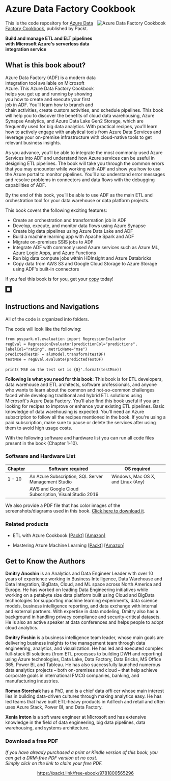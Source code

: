 


# Azure Data Factory Cookbook

<a href="https://www.packtpub.com/product/Azure-Data-Factory-Cookbook/9781800565296?utm_source=github&utm_medium=repository&utm_campaign=9781800565296"><img src="https://static.packt-cdn.com/products/9781800565296/cover/smaller" alt="Azure Data Factory Cookbook" height="256px" align="right"></a>

This is the code repository for [Azure Data Factory Cookbook](https://www.packtpub.com/product/Azure-Data-Factory-Cookbook/9781800565296?utm_source=github&utm_medium=repository&utm_campaign=9781800565296), published by Packt.

**Build and manage ETL and ELT pipelines with Microsoft Azure's serverless data integration service**

## What is this book about?
Azure Data Factory (ADF) is a modern data integration tool available on Microsoft Azure. This Azure Data Factory Cookbook helps you get up and running by showing you how to create and execute your first job in ADF. You’ll learn how to branch and chain activities, create custom activities, and schedule pipelines. This book will help you to discover the benefits of cloud data warehousing, Azure Synapse Analytics, and Azure Data Lake Gen2 Storage, which are frequently used for big data analytics. With practical recipes, you’ll learn how to actively engage with analytical tools from Azure Data Services and leverage your on-premise infrastructure with cloud-native tools to get relevant business insights. 

As you advance, you’ll be able to integrate the most commonly used Azure Services into ADF and understand how Azure services can be useful in designing ETL pipelines. The book will take you through the common errors that you may encounter while working with ADF and show you how to use the Azure portal to monitor pipelines. You’ll also understand error messages and resolve problems in connectors and data flows with the debugging capabilities of ADF.

By the end of this book, you’ll be able to use ADF as the main ETL and orchestration tool for your data warehouse or data platform projects.

This book covers the following exciting features: 
* Create an orchestration and transformation job in ADF
* Develop, execute, and monitor data flows using Azure Synapse
* Create big data pipelines using Azure Data Lake and ADF
* Build a machine learning app with Apache Spark and ADF
* Migrate on-premises SSIS jobs to ADF
* Integrate ADF with commonly used Azure services such as Azure ML, Azure Logic Apps, and Azure Functions
* Run big data compute jobs within HDInsight and Azure Databricks
* Copy data from AWS S3 and Google Cloud Storage to Azure Storage using ADF's built-in connectors

If you feel this book is for you, get your [copy](https://www.amazon.com/dp/1800565291) today!

<a href="https://www.packtpub.com/?utm_source=github&utm_medium=banner&utm_campaign=GitHubBanner"><img src="https://raw.githubusercontent.com/PacktPublishing/GitHub/master/GitHub.png" alt="https://www.packtpub.com/" border="5" /></a>

## Instructions and Navigations
All of the code is organized into folders.

The code will look like the following:
```
from pyspark.ml.evaluation import RegressionEvaluator
regEval = RegressionEvaluator(predictionCol="predictions", labelCol="rating", metricName="mse")
predictedTestDF = alsModel.transform(testDF)
testMse = regEval.evaluate(predictedTestDF)

print('MSE on the test set is {0}'.format(testMse))

```

**Following is what you need for this book:**
This book is for ETL developers, data warehouse and ETL architects, software professionals, and anyone who wants to learn about the common and not-so-common challenges faced while developing traditional and hybrid ETL solutions using Microsoft's Azure Data Factory. You’ll also find this book useful if you are looking for recipes to improve or enhance your existing ETL pipelines. Basic knowledge of data warehousing is expected. You'll need an Azure subscription to follow all the recipes mentioned in the book. If you're using a paid subscription, make sure to pause or delete the services after using them to avoid high usage costs.

With the following software and hardware list you can run all code files present in the book (Chapter 1-10).

### Software and Hardware List

| Chapter  | Software required                                                                    | OS required                        |
| -------- | -------------------------------------------------------------------------------------| -----------------------------------|
|  1 - 10  |   An Azure Subscription, SQL Server Management Studio                                | Windows, Mac OS X, and Linux (Any) |
|          |   AWS and Google Cloud Subscription, Visual Studio 2019                              |                                    |

We also provide a PDF file that has color images of the screenshots/diagrams used in this book. [Click here to download it](https://static.packt-cdn.com/downloads/9781800565296_ColorImages.pdf).


### Related products <Other books you may enjoy>
* ETL with Azure Cookbook [[Packt]](https://www.packtpub.com/product/etl-with-azure-cookbook/9781800203310) [[Amazon]](https://www.amazon.com/dp/1800203314)

* Mastering Azure Machine Learning [[Packt]](https://www.packtpub.com/product/mastering-azure-machine-learning/9781789807554) [[Amazon]](https://www.amazon.com/dp/1789807557)

## Get to Know the Authors
**Dmitry Anoshin** is an Analytics and Data Engineer Leader with over 10 years of experience working in Business Intelligence, Data Warehouse and Data Integration, BigData, Cloud, and ML space across North America and Europe. He has worked on leading Data Engineering initiatives while working on a petabyte size data platform built using Cloud and BigData technologies for supporting machine learning experiments, data science models, business intelligence reporting, and data exchange with internal and external partners. With expertise in data modeling, Dmitry also has a background in handling privacy compliance and security-critical datasets. He is also an active speaker at data conferences and helps people to adopt cloud analytics.

**Dmitry Foshin** is a business intelligence team leader, whose main goals are delivering business insights to the management team through data engineering, analytics, and visualization. He has led and executed complex full-stack BI solutions (from ETL processes to building DWH and reporting) using Azure technologies, Data Lake, Data Factory, Data Bricks, MS Office 365, Power BI, and Tableau. He has also successfully launched numerous data analytics projects – both on-premises and cloud – that help achieve corporate goals in international FMCG companies, banking, and manufacturing industries.

**Roman Storchak** has a PhD, and is a chief data offi cer whose main interest lies in building data-driven cultures through making analytics easy. He has led teams that have built ETL-heavy products in AdTech and retail and often uses Azure Stack, Power BI, and Data Factory.

**Xenia Ireton** is a soft ware engineer at Microsoft and has extensive knowledge in the field of data engineering, big data pipelines, data warehousing, and systems architecture.


### Download a free PDF

 <i>If you have already purchased a print or Kindle version of this book, you can get a DRM-free PDF version at no cost.<br>Simply click on the link to claim your free PDF.</i>
<p align="center"> <a href="https://packt.link/free-ebook/9781800565296">https://packt.link/free-ebook/9781800565296 </a> </p>